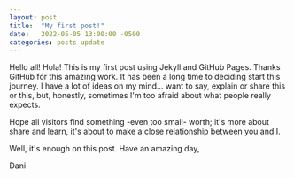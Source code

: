 ```yaml
---
layout: post
title:  "My first post!"
date:   2022-05-05 13:00:00 -0500
categories: posts update
---
```


Hello all! Hola! This is my first post using Jekyll and GitHub Pages. Thanks GitHub for this amazing work. It has been a long time to deciding start this journey. I have a lot of ideas on my mind... want to say, explain or share this or this, but, honestly, sometimes I'm too afraid about what people really expects.

Hope all visitors find something -even too small- worth; it's more about share and learn, it's about to make a close relationship between you and I.

Well, it's enough on this post. Have an amazing day,

Dani
